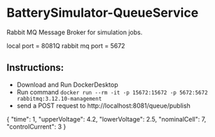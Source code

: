 # BatterySimulator-QueueService
Rabbit MQ Message Broker for simulation jobs.

local port = 8081Q
rabbit mq port = 5672

## Instructions:
- Download and Run DockerDesktop
- Run command ```docker run --rm -it -p 15672:15672 -p 5672:5672 rabbitmq:3.12.10-management```
- send a POST request to http://localhost:8081/queue/publish

 {
  "time": 1,
  "upperVoltage": 4.2,
  "lowerVoltage": 2.5,
  "nominalCell": 7,
  "controlCurrent": 3
}


